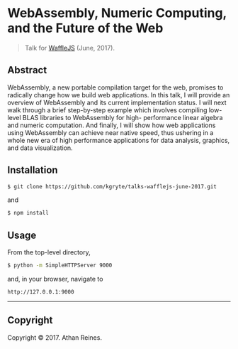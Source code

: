 # WebAssembly, Numeric Computing, and the Future of the Web

> Talk for [WaffleJS][wafflejs] (June, 2017).


## Abstract

WebAssembly, a new portable compilation target for the web, promises to radically change how we build web applications. In this talk, I will provide an overview of WebAssembly and its current implementation status. I will next walk through a brief step-by-step example which involves compiling low-level BLAS libraries to WebAssembly for high- performance linear algebra and numeric computation. And finally, I will show how web applications using WebAssembly can achieve near native speed, thus ushering in a whole new era of high performance applications for data analysis, graphics, and data visualization.


## Installation

``` bash
$ git clone https://github.com/kgryte/talks-wafflejs-june-2017.git
```

and

``` bash
$ npm install
```


## Usage

From the top-level directory,

``` bash
$ python -m SimpleHTTPServer 9000
```

and, in your browser, navigate to

```
http://127.0.0.1:9000
```


---

## Copyright

Copyright &copy; 2017. Athan Reines.


[wafflejs]: https://wafflejs.com/
